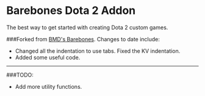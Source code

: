 # Barebones Dota 2 Addon
The best way to get started with creating Dota 2 custom games.

###Forked from [BMD's Barebones](https://github.com/bmddota/barebones). Changes to date include:

* Changed all the indentation to use tabs. Fixed the KV indentation.
* Added some useful code.

---

###TODO:

* Add more utility functions.
